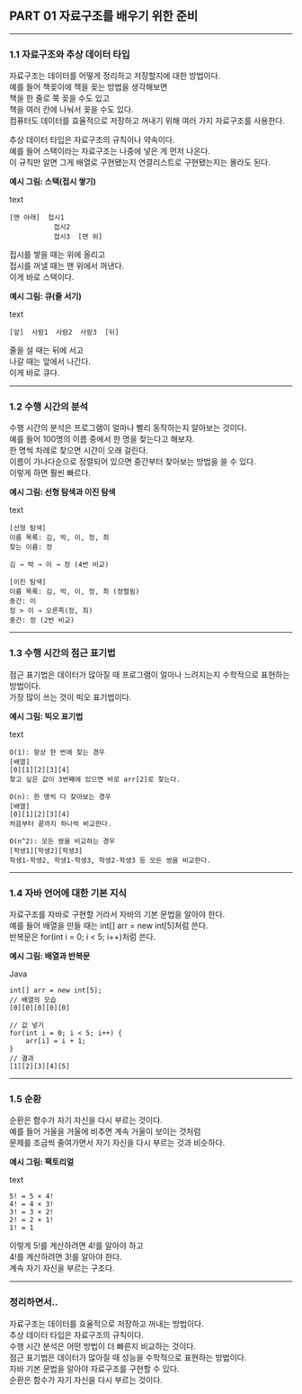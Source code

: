 ## PART 01 자료구조를 배우기 위한 준비

---

### 1.1 자료구조와 추상 데이터 타입

자료구조는 데이터를 어떻게 정리하고 저장할지에 대한 방법이다.  
예를 들어 책꽂이에 책을 꽂는 방법을 생각해보면  
책을 한 줄로 쭉 꽂을 수도 있고  
책을 여러 칸에 나눠서 꽂을 수도 있다.  
컴퓨터도 데이터를 효율적으로 저장하고 꺼내기 위해 여러 가지 자료구조를 사용한다.

추상 데이터 타입은 자료구조의 규칙이나 약속이다.  
예를 들어 스택이라는 자료구조는 나중에 넣은 게 먼저 나온다.  
이 규칙만 알면 그게 배열로 구현됐는지 연결리스트로 구현됐는지는 몰라도 된다.

**예시 그림: 스택(접시 쌓기)**

text

```
[맨 아래]  접시1
           접시2
           접시3  [맨 위]
```

접시를 쌓을 때는 위에 올리고  
접시를 꺼낼 때는 맨 위에서 꺼낸다.  
이게 바로 스택이다.

**예시 그림: 큐(줄 서기)**

text

```
[앞]  사람1  사람2  사람3  [뒤]
```

줄을 설 때는 뒤에 서고  
나갈 때는 앞에서 나간다.  
이게 바로 큐다.

---

### 1.2 수행 시간의 분석

수행 시간의 분석은 프로그램이 얼마나 빨리 동작하는지 알아보는 것이다.  
예를 들어 100명의 이름 중에서 한 명을 찾는다고 해보자.  
한 명씩 차례로 찾으면 시간이 오래 걸린다.  
이름이 가나다순으로 정렬되어 있으면 중간부터 찾아보는 방법을 쓸 수 있다.  
이렇게 하면 훨씬 빠르다.

**예시 그림: 선형 탐색과 이진 탐색**

text

```
[선형 탐색]
이름 목록: 김, 박, 이, 정, 최
찾는 이름: 정

김 → 박 → 이 → 정 (4번 비교)

[이진 탐색]
이름 목록: 김, 박, 이, 정, 최 (정렬됨)
중간: 이
정 > 이 → 오른쪽(정, 최)
중간: 정 (2번 비교)
```

---

### 1.3 수행 시간의 점근 표기법

점근 표기법은 데이터가 많아질 때 프로그램이 얼마나 느려지는지 수학적으로 표현하는 방법이다.  
가장 많이 쓰는 것이 빅오 표기법이다.

**예시 그림: 빅오 표기법**

text

```
O(1): 항상 한 번에 찾는 경우
[배열]
[0][1][2][3][4]
찾고 싶은 값이 3번째에 있으면 바로 arr[2]로 찾는다.

O(n): 한 명씩 다 찾아보는 경우
[배열]
[0][1][2][3][4]
처음부터 끝까지 하나씩 비교한다.

O(n^2): 모든 쌍을 비교하는 경우
[학생1][학생2][학생3]
학생1-학생2, 학생1-학생3, 학생2-학생3 등 모든 쌍을 비교한다.
```

---

### 1.4 자바 언어에 대한 기본 지식

자료구조를 자바로 구현할 거라서 자바의 기본 문법을 알아야 한다.  
예를 들어 배열을 만들 때는 int[] arr = new int[5]처럼 쓴다.  
반복문은 for(int i = 0; i < 5; i++)처럼 쓴다.

**예시 그림: 배열과 반복문**

Java

```
int[] arr = new int[5];
// 배열의 모습
[0][0][0][0][0]

// 값 넣기
for(int i = 0; i < 5; i++) {
    arr[i] = i + 1;
}
// 결과
[1][2][3][4][5]
```

---

### 1.5 순환

순환은 함수가 자기 자신을 다시 부르는 것이다.  
예를 들어 거울을 거울에 비추면 계속 거울이 보이는 것처럼  
문제를 조금씩 줄여가면서 자기 자신을 다시 부르는 것과 비슷하다.

**예시 그림: 팩토리얼**

text

```
5! = 5 × 4!
4! = 4 × 3!
3! = 3 × 2!
2! = 2 × 1!
1! = 1
```

이렇게 5!를 계산하려면 4!를 알아야 하고  
4!를 계산하려면 3!를 알아야 한다.  
계속 자기 자신을 부르는 구조다.

---

### 정리하면서..

자료구조는 데이터를 효율적으로 저장하고 꺼내는 방법이다.  
추상 데이터 타입은 자료구조의 규칙이다.  
수행 시간 분석은 어떤 방법이 더 빠른지 비교하는 것이다.  
점근 표기법은 데이터가 많아질 때 성능을 수학적으로 표현하는 방법이다.  
자바 기본 문법을 알아야 자료구조를 구현할 수 있다.  
순환은 함수가 자기 자신을 다시 부르는 것이다.